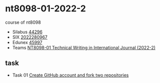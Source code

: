 # nt8098-01-2022-2
course of nt8098

+ Silabus [44296](https://akademik.itb.ac.id/app/dosen:197312011999031002/kurikulum/silabus/44296/view)
+ SIX [2022280967](https://akademik.itb.ac.id/app/K/dosen:197312011999031002+2022-2/kelas/2022280967/pertemuan/list)
+ Edunex [45997](https://edunex.itb.ac.id/courses/45997/preview)
+ Teams [NT8098-01 Technical Writing in International Journal (2022-2)](https://teams.microsoft.com/l/channel/19%3a_jujHTQrLpRQLEMbeLMKKi1z6BuGYDzirxxwHGZjNm41%40thread.tacv2/General?groupId=54aef267-0482-4e87-b741-1615a2dd942d&tenantId=db6e1183-4c65-405c-82ce-7cd53fa6e9dc)

## task
+ Task 01 [Create GitHub account and fork two repositories](https://github.com/dudung/nt8098-01-2022-2/issues/1)
